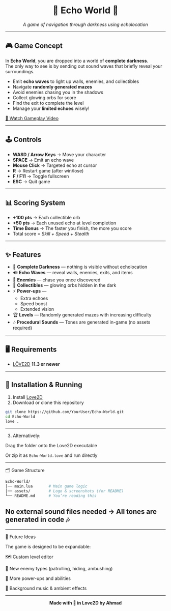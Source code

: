 <h1 align="center">🌌 Echo World 🌌</h1>
<p align="center">
  <em>A game of navigation through darkness using echolocation</em>  
</p>

---

## 🎮 Game Concept

In **Echo World**, you are dropped into a world of **complete darkness**.  
The only way to see is by sending out sound waves that briefly reveal your surroundings.

- Emit **echo waves** to light up walls, enemies, and collectibles  
- Navigate **randomly generated mazes**  
- Avoid enemies chasing you in the shadows  
- Collect glowing orbs for score  
- Find the exit to complete the level  
- Manage your **limited echoes** wisely!  

[🎥 Watch Gameplay Video](https://github.com/Ahmed-GoCode/Echo-World/blob/main/Screen%20Recording%202025-09-15%20194401.mp4)

---

## 🕹️ Controls

- **WASD / Arrow Keys** → Move your character  
- **SPACE** → Emit an echo wave  
- **Mouse Click** → Targeted echo at cursor  
- **R** → Restart game (after win/lose)  
- **F / F11** → Toggle fullscreen  
- **ESC** → Quit game  

---

## 📊 Scoring System

- **+100 pts** → Each collectible orb  
- **+50 pts** → Each unused echo at level completion  
- **Time Bonus** → The faster you finish, the more you score  
- Total score = *Skill + Speed + Stealth*  

---

## ✨ Features

- 🌌 **Complete Darkness** — nothing is visible without echolocation  
- 🔊 **Echo Waves** — reveal walls, enemies, exits, and items  
- 👾 **Enemies** — chase you once discovered  
- 💎 **Collectibles** — glowing orbs hidden in the dark  
- ⚡ **Power-ups** —  
  - Extra echoes  
  - Speed boost  
  - Extended vision  
- 🏆 **Levels** — Randomly generated mazes with increasing difficulty  
- 🎶 **Procedural Sounds** — Tones are generated in-game (no assets required)  

---

## 🖥️ Requirements

- [LÖVE2D](https://love2d.org) **11.3 or newer**  

---

## 🚀 Installation & Running

1. Install [Love2D](https://love2d.org)  
2. Download or clone this repository  

```bash
git clone https://github.com/YourUser/Echo-World.git
cd Echo-World
love .
```

---

3. Alternatively:

Drag the folder onto the Love2D executable

Or zip it as ```Echo-World.love``` and run directly

--- 

🗂️ Game Structure
```bash
Echo-World/
│── main.lua       # Main game logic
│── assets/        # Logo & screenshots (for README)
└── README.md      # You’re reading this
```
No external sound files needed → All tones are generated in code 🎶
---

---
🔮 Future Ideas

The game is designed to be expandable:

🗺️ Custom level editor

👾 New enemy types (patrolling, hiding, ambushing)

🎁 More power-ups and abilities

🎵 Background music & ambient effects

---

<p align="center"> <strong>Made with 💙 in Love2D by Ahmad</strong> </p>
